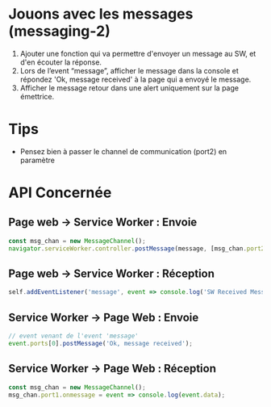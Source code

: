 # Jouons avec les messages (messaging-2)

1. Ajouter une fonction qui va permettre d'envoyer un message au SW, et d'en écouter la réponse.
2. Lors de l’event “message”, afficher le message dans la console et répondez 'Ok, message received' à la page qui a envoyé le message.
3. Afficher le message retour dans une alert uniquement sur la page émettrice.

# Tips

- Pensez bien à passer le channel de communication (port2) en paramètre

# API Concernée

## Page web -> Service Worker : Envoie

```javascript
const msg_chan = new MessageChannel();
navigator.serviceWorker.controller.postMessage(message, [msg_chan.port2]);
```

## Page web -> Service Worker : Réception

```javascript
self.addEventListener('message', event => console.log('SW Received Message: ' + event.data));
```

## Service Worker -> Page Web : Envoie

```javascript
// event venant de l'event 'message'
event.ports[0].postMessage('Ok, message received');
```

## Service Worker -> Page Web : Réception

```javascript
const msg_chan = new MessageChannel();
msg_chan.port1.onmessage = event => console.log(event.data);
```
